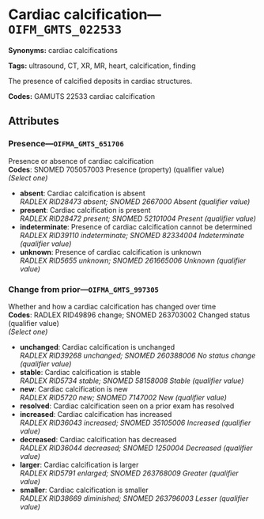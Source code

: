 # Cardiac calcification—`OIFM_GMTS_022533`

**Synonyms:** cardiac calcifications

**Tags:** ultrasound, CT, XR, MR, heart, calcification, finding

The presence of calcified deposits in cardiac structures.

**Codes:** GAMUTS 22533 cardiac calcification

## Attributes

### Presence—`OIFMA_GMTS_651706`

Presence or absence of cardiac calcification  
**Codes**: SNOMED 705057003 Presence (property) (qualifier value)  
*(Select one)*

- **absent**: Cardiac calcification is absent  
_RADLEX RID28473 absent; SNOMED 2667000 Absent (qualifier value)_
- **present**: Cardiac calcification is present  
_RADLEX RID28472 present; SNOMED 52101004 Present (qualifier value)_
- **indeterminate**: Presence of cardiac calcification cannot be determined  
_RADLEX RID39110 indeterminate; SNOMED 82334004 Indeterminate (qualifier value)_
- **unknown**: Presence of cardiac calcification is unknown  
_RADLEX RID5655 unknown; SNOMED 261665006 Unknown (qualifier value)_

### Change from prior—`OIFMA_GMTS_997305`

Whether and how a cardiac calcification has changed over time  
**Codes**: RADLEX RID49896 change; SNOMED 263703002 Changed status (qualifier value)  
*(Select one)*

- **unchanged**: Cardiac calcification is unchanged  
_RADLEX RID39268 unchanged; SNOMED 260388006 No status change (qualifier value)_
- **stable**: Cardiac calcification is stable  
_RADLEX RID5734 stable; SNOMED 58158008 Stable (qualifier value)_
- **new**: Cardiac calcification is new  
_RADLEX RID5720 new; SNOMED 7147002 New (qualifier value)_
- **resolved**: Cardiac calcification seen on a prior exam has resolved  
- **increased**: Cardiac calcification has increased  
_RADLEX RID36043 increased; SNOMED 35105006 Increased (qualifier value)_
- **decreased**: Cardiac calcification has decreased  
_RADLEX RID36044 decreased; SNOMED 1250004 Decreased (qualifier value)_
- **larger**: Cardiac calcification is larger  
_RADLEX RID5791 enlarged; SNOMED 263768009 Greater (qualifier value)_
- **smaller**: Cardiac calcification is smaller  
_RADLEX RID38669 diminished; SNOMED 263796003 Lesser (qualifier value)_
